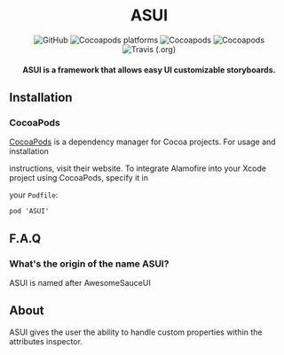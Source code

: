
<div  align="center">
<h1>ASUI</h1>
<img  alt="GitHub"  src="https://img.shields.io/github/license/amclv/ASUI">
<img  alt="Cocoapods platforms"  src="https://img.shields.io/cocoapods/p/ASUI">
<img  alt="Cocoapods"  src="https://img.shields.io/cocoapods/v/ASUI">
<img  alt="Cocoapods" src="https://img.shields.io/github/contributors/amclv/ASUI">
<img alt="Travis (.org)" src="https://img.shields.io/travis/amclv/ASUI">
<h4>ASUI is a framework that allows easy UI customizable storyboards.</h4>
</div>

<div>
<h2>Installation</h2>
<h3>CocoaPods</h3>

[CocoaPods](https://cocoapods.org/) is a dependency manager for Cocoa projects. For usage and installation

instructions, visit their website. To integrate Alamofire into your Xcode project using CocoaPods, specify it in

your `Podfile`:

    pod 'ASUI'


<h2>F.A.Q</h2>
<h3>What's the origin of the name ASUI?</h3>
ASUI is named after AwesomeSauceUI

<h2>About</h2>
ASUI gives the user the ability to handle custom properties within the attributes inspector.
</div>
